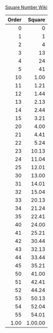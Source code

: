[Square Number Wiki](https://en.wikipedia.org/wiki/Square_number)

Order | Square
---: | ---:
0 | 0
1 | 1
2 | 4
3 | 13
4 | 24
5 | 41
10 | 1.00
11 | 1.21
12 | 1.44
13 | 2.13
14 | 2.44
15 | 3.21
20 | 4.00
21 | 4.41
22 | 5.24
23 | 10.13
24 | 11.04
25 | 12.01
30 | 13.00
31 | 14.01
32 | 15.04
33 | 20.13
34 | 21.24
35 | 22.41
40 | 24.00
41 | 25.21
42 | 30.44
43 | 32.13
44 | 33.44
45 | 35.21
50 | 41.00
51 | 42.41
52 | 44.24
53 | 50.13
54 | 52.04
55 | 54.01
1.00 | 1.00.00
